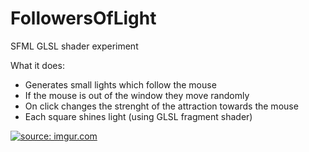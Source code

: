 # FollowersOfLight
SFML GLSL shader experiment

What it does:
- Generates small lights which follow the mouse
- If the mouse is out of the window they move randomly
- On click changes the strenght of the attraction towards the mouse
- Each square shines light (using GLSL fragment shader)

<a href="http://imgur.com/FC0mH4c"><img src="http://i.imgur.com/FC0mH4c.png?1" title="source: imgur.com" /></a>
